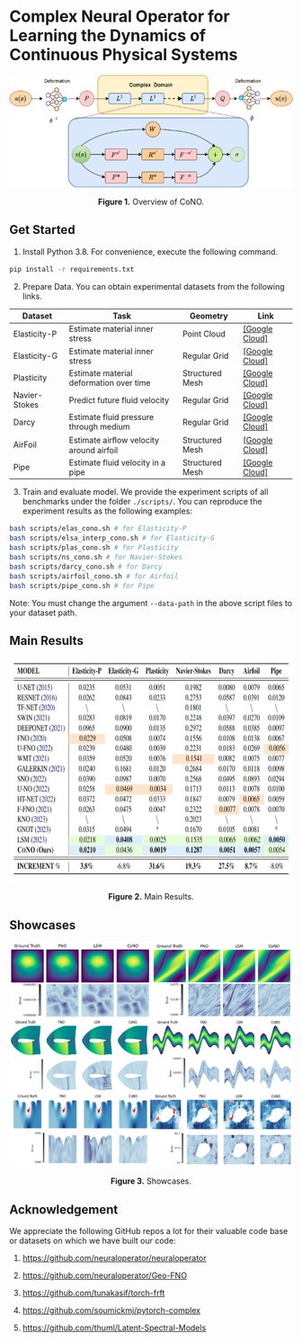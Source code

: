 
# Complex Neural Operator for Learning the Dynamics of Continuous Physical Systems

<p align="center">
<img src=".\fig\maincono (1).png" height = "200" alt="" align=center />
<br><br>
<b>Figure 1.</b> Overview of CoNO.
</p>


## Get Started

1. Install Python 3.8. For convenience, execute the following command.

```bash
pip install -r requirements.txt
```

2. Prepare Data. You can obtain experimental datasets from the following links.


| Dataset       | Task                                    | Geometry        | Link                                                         |
| ------------- | --------------------------------------- | --------------- | ------------------------------------------------------------ |
| Elasticity-P  | Estimate material inner stress          | Point Cloud     | [[Google Cloud]](https://drive.google.com/drive/folders/1YBuaoTdOSr_qzaow-G-iwvbUI7fiUzu8) |
| Elasticity-G  | Estimate material inner stress          | Regular Grid    | [[Google Cloud]](https://drive.google.com/drive/folders/1YBuaoTdOSr_qzaow-G-iwvbUI7fiUzu8) |
| Plasticity    | Estimate material deformation over time | Structured Mesh | [[Google Cloud]](https://drive.google.com/drive/folders/1YBuaoTdOSr_qzaow-G-iwvbUI7fiUzu8) |
| Navier-Stokes | Predict future fluid velocity           | Regular Grid    | [[Google Cloud]](https://drive.google.com/drive/folders/1UnbQh2WWc6knEHbLn-ZaXrKUZhp7pjt-) |
| Darcy         | Estimate fluid pressure through medium  | Regular Grid    | [[Google Cloud]](https://drive.google.com/drive/folders/1UnbQh2WWc6knEHbLn-ZaXrKUZhp7pjt-) |
| AirFoil       | Estimate airﬂow velocity around airfoil | Structured Mesh | [[Google Cloud]](https://drive.google.com/drive/folders/1YBuaoTdOSr_qzaow-G-iwvbUI7fiUzu8) |
| Pipe          | Estimate fluid velocity in a pipe       | Structured Mesh | [[Google Cloud]](https://drive.google.com/drive/folders/1YBuaoTdOSr_qzaow-G-iwvbUI7fiUzu8) |

3. Train and evaluate model. We provide the experiment scripts of all benchmarks under the folder `./scripts/`. You can reproduce the experiment results as the following examples:

```bash
bash scripts/elas_cono.sh # for Elasticity-P
bash scripts/elsa_interp_cono.sh # for Elasticity-G
bash scripts/plas_cono.sh # for Plasticity
bash scripts/ns_cono.sh # for Navier-Stokes
bash scripts/darcy_cono.sh # for Darcy
bash scripts/airfoil_cono.sh # for Airfoil
bash scripts/pipe_cono.sh # for Pipe
```
Note: You must change the argument `--data-path` in the above script files to your dataset path.

## Main Results

<p align="center">
<img src=".\fig\mainresults.png" height = "400" alt="" align=center />
<br><br>
<b>Figure 2.</b> Main Results.
</p>

## Showcases

<p align="center">
<img src=".\fig\bigshowcase (1).png" height = "400" alt="" align=center />
<br><br>
<b>Figure 3.</b> Showcases.
</p>

## Acknowledgement

We appreciate the following GitHub repos a lot for their valuable code base or datasets on which we have built our code:

1) https://github.com/neuraloperator/neuraloperator

2) https://github.com/neuraloperator/Geo-FNO

3) https://github.com/tunakasif/torch-frft

4) https://github.com/soumickmj/pytorch-complex

5) https://github.com/thuml/Latent-Spectral-Models
